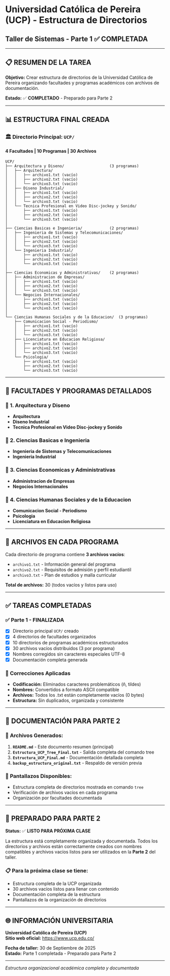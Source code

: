 # Universidad Católica de Pereira (UCP) - Estructura de Directorios
## Taller de Sistemas - Parte 1 ✅ COMPLETADA

---

## 📋 RESUMEN DE LA TAREA

**Objetivo:** Crear estructura de directorios de la Universidad Católica de Pereira organizando facultades y programas académicos con archivos de documentación.

**Estado:** ✅ **COMPLETADO** - Preparado para Parte 2

---

## 📊 ESTRUCTURA FINAL CREADA

### 🏛️ **Directorio Principal:** `UCP/`

#### **4 Facultades | 10 Programas | 30 Archivos**

```
UCP/
├── Arquitectura y Diseno/                    (3 programas)
│   ├── Arquitectura/
│   │   ├── archivo1.txt (vacío)
│   │   ├── archivo2.txt (vacío)
│   │   └── archivo3.txt (vacío)
│   ├── Diseno Industrial/
│   │   ├── archivo1.txt (vacío)
│   │   ├── archivo2.txt (vacío)
│   │   └── archivo3.txt (vacío)
│   └── Tecnica Profesional en Video Disc-jockey y Sonido/
│       ├── archivo1.txt (vacío)
│       ├── archivo2.txt (vacío)
│       └── archivo3.txt (vacío)
│
├── Ciencias Basicas e Ingenieria/            (2 programas)
│   ├── Ingenieria de Sistemas y Telecomunicaciones/
│   │   ├── archivo1.txt (vacío)
│   │   ├── archivo2.txt (vacío)
│   │   └── archivo3.txt (vacío)
│   └── Ingenieria Industrial/
│       ├── archivo1.txt (vacío)
│       ├── archivo2.txt (vacío)
│       └── archivo3.txt (vacío)
│
├── Ciencias Economicas y Administrativas/    (2 programas)
│   ├── Administracion de Empresas/
│   │   ├── archivo1.txt (vacío)
│   │   ├── archivo2.txt (vacío)
│   │   └── archivo3.txt (vacío)
│   └── Negocios Internacionales/
│       ├── archivo1.txt (vacío)
│       ├── archivo2.txt (vacío)
│       └── archivo3.txt (vacío)
│
└── Ciencias Humanas Sociales y de la Educacion/  (3 programas)
    ├── Comunicacion Social - Periodismo/
    │   ├── archivo1.txt (vacío)
    │   ├── archivo2.txt (vacío)
    │   └── archivo3.txt (vacío)
    ├── Licenciatura en Educacion Religiosa/
    │   ├── archivo1.txt (vacío)
    │   ├── archivo2.txt (vacío)
    │   └── archivo3.txt (vacío)
    └── Psicologia/
        ├── archivo1.txt (vacío)
        ├── archivo2.txt (vacío)
        └── archivo3.txt (vacío)
```

---

## 🎯 FACULTADES Y PROGRAMAS DETALLADOS

### 📐 **1. Arquitectura y Diseno**
- **Arquitectura**
- **Diseno Industrial**
- **Tecnica Profesional en Video Disc-jockey y Sonido**

### 🔬 **2. Ciencias Basicas e Ingenieria**
- **Ingenieria de Sistemas y Telecomunicaciones**
- **Ingenieria Industrial**

### 💼 **3. Ciencias Economicas y Administrativas**
- **Administracion de Empresas**
- **Negocios Internacionales**

### 👥 **4. Ciencias Humanas Sociales y de la Educacion**
- **Comunicacion Social - Periodismo**
- **Psicologia**
- **Licenciatura en Educacion Religiosa**

---

## 📁 ARCHIVOS EN CADA PROGRAMA

Cada directorio de programa contiene **3 archivos vacíos**:
- `archivo1.txt` - Información general del programa
- `archivo2.txt` - Requisitos de admisión y perfil estudiantil
- `archivo3.txt` - Plan de estudios y malla curricular

**Total de archivos:** 30 (todos vacíos y listos para uso)

---

## ✅ TAREAS COMPLETADAS

### ✅ **Parte 1 - FINALIZADA**
- [x] Directorio principal `UCP/` creado
- [x] 4 directorios de facultades organizados
- [x] 10 directorios de programas académicos estructurados
- [x] 30 archivos vacíos distribuidos (3 por programa)
- [x] Nombres corregidos sin caracteres especiales UTF-8
- [x] Documentación completa generada

### 🔧 **Correcciones Aplicadas**
- **Codificación:** Eliminados caracteres problemáticos (ñ, tildes)
- **Nombres:** Convertidos a formato ASCII compatible
- **Archivos:** Todos los .txt están completamente vacíos (0 bytes)
- **Estructura:** Sin duplicados, organizada y consistente

---

## 📄 DOCUMENTACIÓN PARA PARTE 2

### 📂 **Archivos Generados:**
1. **`README.md`** - Este documento resumen (principal)
2. **`Estructura_UCP_Tree_Final.txt`** - Salida completa del comando tree
3. **`Estructura_UCP_Final.md`** - Documentación detallada completa
4. **`backup_estructura_original.txt`** - Respaldo de versión previa

### 📸 **Pantallazos Disponibles:**
- Estructura completa de directorios mostrada en comando `tree`
- Verificación de archivos vacíos en cada programa
- Organización por facultades documentada

---

## 🚀 PREPARADO PARA PARTE 2

**Status:** ✅ **LISTO PARA PRÓXIMA CLASE**

La estructura está completamente organizada y documentada. Todos los directorios y archivos están correctamente creados con nombres compatibles y archivos vacíos listos para ser utilizados en la **Parte 2** del taller.

### 📋 **Para la próxima clase se tiene:**
- Estructura completa de la UCP organizada
- 30 archivos vacíos listos para llenar con contenido
- Documentación completa de la estructura
- Pantallazos de la organización de directorios

---

## 🌐 INFORMACIÓN UNIVERSITARIA

**Universidad Católica de Pereira (UCP)**  
**Sitio web oficial:** https://www.ucp.edu.co/

**Fecha de taller:** 30 de Septiembre de 2025  
**Estado:** Parte 1 completada - Preparado para Parte 2

---

*Estructura organizacional académica completa y documentada*
